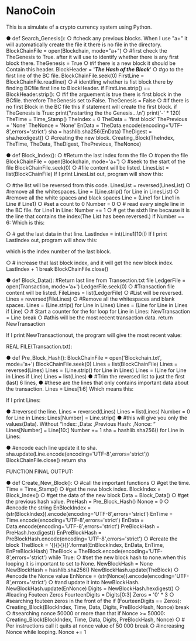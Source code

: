 # NanoCoin
This is a simulate of a crypto currency system using Python.



●	def Search_Genesis():
○	#check any previous blocks. When I use "a+" it will automatically create the file it there is no file in the directory.
	BlockChainFile = open(Blockchain, mode="a+")
○	#first check the TheGenesis to True. after it will use to identify whether there is any first block there.
	TheGenesis = True
○	#if there is a new block it should be Contain this header.
	BlockHeader = '*****The Hash of the Block*****'
○	#go to the first line of the BC file.
	BlockChainFile.seek(0)
	FirstLine = BlockChainFile.readline()
○	# identifing whether is fist block there by finding BCfile first line to BlockHeader.
	if FirstLine.strip() == BlockHeader.strip():
○	#if the arguement is true there is first block in the BCfile. therefore TheGenesis set to False.
		TheGenesis = False
○	#if there is no first Block in the BC file this if statement will create the first block.
	if TheGenesis is True:
		print('\nstarting the the Genesis...\n')
		print('-' * 120)
		TheTime = Time_Stamp()
		TheIndex = 0
		TheData = 'first block'
		ThePrevious = 'None'
		TheNonce = 'None'
		EnData = TheData.encode(encoding='UTF-8',errors='strict')
		sha = hashlib.sha256(EnData)
		TheDigest = sha.hexdigest()
○	#creating the new block.
		Creating_Block(TheIndex, TheTime, TheData, TheDigest, ThePrevious, TheNonce)

		
●	def Block_Index():
○	#Return the last index form the file
○	#open the file
	BlockChainFile = open(Blockchain, mode='a+')
○	#seek to the start of the file
	BlockChainFile.seek(0)
○	#file content will be listed.
	LinesList = list(BlockChainFile)
If I print LinesList out, program will show this:
 
○	#the list will be reversed from this code.
	LinesList = reversed(LinesList)
○	#remove all the whitespaces.
	Line = (Line.strip() for Line in LinesList)
○	#remove all the white spaces and black spaces
	Line = (Line1 for Line1 in Line if Line1)
○	#set a count to 0
	Number = 0
○	# read every single line in the BC file.
	for Line1 in Line:
		Number += 1
○	# get the sixth line because it is the line that contains the index(The List has been reversed.)
		if Number == 6:
Which is this:
	 
○	# get the last data in that line.
			LastIndex = int(Line1[10:])
	If I print LastIndex out, program will show this:
 
which is the index number of the last block. 

○	# increase that last block index, and it will get the new block index.
			LastIndex + 1
			break
	BlockChainFile.close()

●	def Block_Data():
#Return last line from Transection.txt file
	LedgerFile = open(Transaction, mode='a+')
	LedgerFile.seek(0)
○	#Transaction file content will be listed.
	FileLines = list(LedgerFile)
○	#List will be reversed.
	Lines = reversed(FileLines)
○	#Remove all the whitespaces and blank spaces.
	Lines = (Line.strip() for Line in Lines)
	Lines = (Line for Line in Lines if Line)
○	# Start a counter for the for loop
	for Line in Lines:
		NewTransaction = Line
		break
○	#athis will be the most recent transaction data.
	return NewTransaction

If I print NewTransactionout, the program will give the most recent value:
 
REAL FILE(Transaction.txt):
 

	
●	def Pre_Block_Hash():
	BlockChainFile = open('Blockchain.txt', mode='a+')
	BlockChainFile.seek(0)
	Lines = list(BlockChainFile)
	Lines = reversed(Lines)
	Lines = (Line.strip() for Line in Lines)
	Lines = (Line for Line in Lines if Line)
	Lines = list(Lines)
●	#Trim the reversed list to just the first (last) 6 lines,
●	#these are the lines that only contains important data about the transaction. 
	Lines = Lines[1:6]
Which means this:
 
If I print Lines:
 
●	#reversed the line.
	Lines = reversed(Lines)
	Lines = list(Lines)
	Number = 0
	for Line in Lines:
		Lines[Number] = Line.strip()
●	#this will give you only the values(Data). Without “Index: ,Data: ,Previous Hash: ,Nonce: “
		Lines[Number] = Line[10:]
		Number += 1
	sha = hashlib.sha256()
	for Line in Lines:

●	#encode each line update it to sha.
sha.update(Line.encode(encoding='UTF-8',errors='strict'))
	BlockChainFile.close()
	return sha

FUNCTION FINAL OUTPUT:
 

●	def Create_New_Block():
○	#call the important functions
○	#get the time.
	Time = Time_Stamp()
○	#get the new block index.
	BlockIndex = Block_Index()
○	#get the data of the new block
	Data = Block_Data()
○	#get the previous hash value.
	PreHash = Pre_Block_Hash()
	Nonce = 0
○	#encode the string
	EnBlockIndex = (str(BlockIndex)).encode(encoding='UTF-8',errors='strict')
	EnTime = Time.encode(encoding='UTF-8',errors='strict')
	EnData = Data.encode(encoding='UTF-8',errors='strict')
	PreBlockHash = PreHash.hexdigest()
	EnPreBlockHash = PreBlockHash.encode(encoding='UTF-8',errors='strict')
○	#create the block
	TheBlock = '{}{}{}{}'.format(EnBlockIndex, EnData, EnTime, EnPreBlockHash)
	TheBlock = TheBlock.encode(encoding='UTF-8',errors='strict')
	while True:
○	#set the new block hash to none.when this looping it is important to set to None.
		NewBlockHash = None
		NewBlockHash = hashlib.sha256()
		NewBlockHash.update(TheBlock)
○	#encode the Nonce value
		EnNonce = (str(Nonce)).encode(encoding='UTF-8',errors='strict')
○	#and update it into NewBlockHash.
		NewBlockHash.update(EnNonce)
		Digits = NewBlockHash.hexdigest()
○	#leading Fouteen Zeros
		FourteenDigits = Digits[0:3]
		Zeros = '0' * 3
○	#searching fouteen zeros in the front of the
		if (FourteenDigits == Zeros):
			Creating_Block(BlockIndex, Time, Data, Digits, PreBlockHash, Nonce)
			break
○	#searching nonce 50000 or more than that
		if Nonce >= 50000:
			Creating_Block(BlockIndex, Time, Data, Digits, PreBlockHash, Nonce)
○	# Per instructions call it quits at nonce value of 50 000
			break
○	#increasing Nonce while looping.
		Nonce += 1
 
